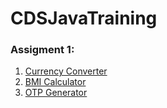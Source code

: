 # CDSJavaTraining

### Assigment 1:
1. [Currency Converter](https://github.com/Satyxm/CDSJavaTraining/blob/master/CurrencyConverter.java)
2. [BMI Calculator](https://github.com/Satyxm/CDSJavaTraining/blob/master/BMICalc.java)
3. [OTP Generator](https://github.com/Satyxm/CDSJavaTraining/blob/master/GenerateOTP.java)
   

